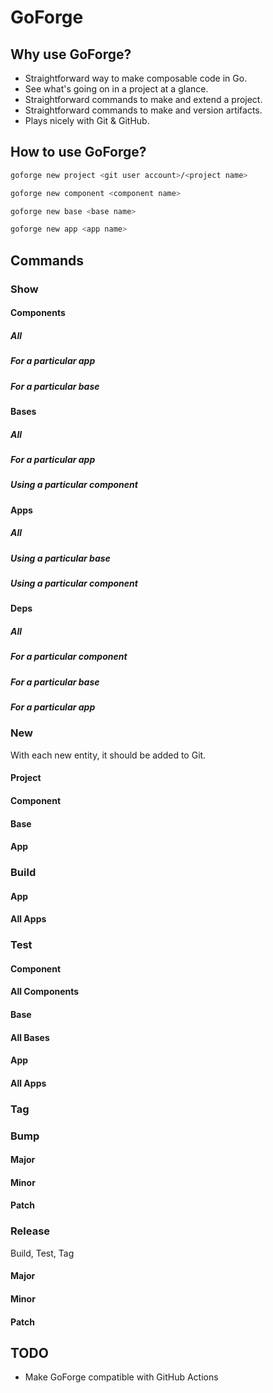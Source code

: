 # GoForge

## Why use GoForge?

- Straightforward way to make composable code in Go.
- See what's going on in a project at a glance.
- Straightforward commands to make and extend a project.
- Straightforward commands to make and version artifacts.
- Plays nicely with Git & GitHub.

## How to use GoForge?

```bash
goforge new project <git user account>/<project name>
```

```bash
goforge new component <component name>
```

```bash
goforge new base <base name>
```

```bash
goforge new app <app name>
```

## Commands

### Show

#### Components
##### All
##### For a particular app
##### For a particular base

#### Bases
##### All
##### For a particular app
##### Using a particular component

#### Apps
##### All
##### Using a particular base
##### Using a particular component

#### Deps
##### All
##### For a particular component
##### For a particular base
##### For a particular app

### New

With each new entity, it should be added to Git.

#### Project
#### Component
#### Base
#### App

### Build
#### App
#### All Apps

### Test
#### Component
#### All Components
#### Base
#### All Bases
#### App
#### All Apps

### Tag

### Bump
#### Major
#### Minor
#### Patch

### Release

Build, Test, Tag

#### Major
#### Minor
#### Patch

## TODO

- Make GoForge compatible with GitHub Actions

